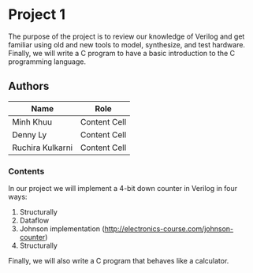 # Project 1
The purpose of the project is to review our knowledge of Verilog and get familiar using
old and new tools to model, synthesize, and test hardware. Finally, we will write a C
program to have a basic introduction to the C programming language.

## Authors

| Name              | Role          |
| -------------     | ------------- |
| Minh Khuu         | Content Cell  |
| Denny Ly          | Content Cell  |
| Ruchira Kulkarni  | Content Cell  |

### Contents
In our project we will implement a 4-bit down counter in Verilog in four ways:
1. Structurally
2. Dataflow
3. Johnson implementation (http://electronics-course.com/johnson-counter)
4. Structurally

Finally, we will also write a C program that behaves like a calculator.